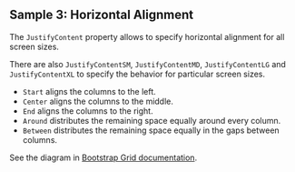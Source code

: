 ## Sample 3: Horizontal Alignment

The `JustifyContent` property allows to specify horizontal alignment for all screen sizes. 

There are also `JustifyContentSM`, `JustifyContentMD`, `JustifyContentLG` and `JustifyContentXL` to specify the behavior for particular screen sizes.

* `Start` aligns the columns to the left.
* `Center` aligns the columns to the middle.
* `End` aligns the columns to the right.
* `Around` distributes the remaining space equally around every column.
* `Between` distributes the remaining space equally in the gaps between columns.

See the diagram in [Bootstrap Grid documentation](<https://getbootstrap.com/docs/4.3/layout/grid/#horizontal-alignment>).

